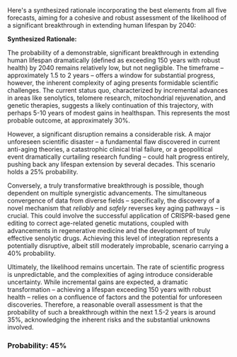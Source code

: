 Here's a synthesized rationale incorporating the best elements from all five forecasts, aiming for a cohesive and robust assessment of the likelihood of a significant breakthrough in extending human lifespan by 2040:

**Synthesized Rationale:**

The probability of a demonstrable, significant breakthrough in extending human lifespan dramatically (defined as exceeding 150 years with robust health) by 2040 remains relatively low, but not negligible. The timeframe – approximately 1.5 to 2 years – offers a window for substantial progress, however, the inherent complexity of aging presents formidable scientific challenges.  The current status quo, characterized by incremental advances in areas like senolytics, telomere research, mitochondrial rejuvenation, and genetic therapies, suggests a likely continuation of this trajectory, with perhaps 5-10 years of modest gains in healthspan.  This represents the most probable outcome, at approximately 30%.

However, a significant disruption remains a considerable risk. A major unforeseen scientific disaster – a fundamental flaw discovered in current anti-aging theories, a catastrophic clinical trial failure, or a geopolitical event dramatically curtailing research funding – could halt progress entirely, pushing back any lifespan extension by several decades.  This scenario holds a 25% probability.

Conversely, a truly transformative breakthrough is possible, though dependent on multiple synergistic advancements.  The simultaneous convergence of data from diverse fields – specifically, the discovery of a novel mechanism that *reliably* and *safely* reverses key aging pathways – is crucial.  This could involve the successful application of CRISPR-based gene editing to correct age-related genetic mutations, coupled with advancements in regenerative medicine and the development of truly effective senolytic drugs. Achieving this level of integration represents a potentially disruptive, albeit still moderately improbable, scenario carrying a 40% probability. 

Ultimately, the likelihood remains uncertain. The rate of scientific progress is unpredictable, and the complexities of aging introduce considerable uncertainty. While incremental gains are expected, a dramatic transformation – achieving a lifespan exceeding 150 years with robust health – relies on a confluence of factors and the potential for unforeseen discoveries.  Therefore, a reasonable overall assessment is that the probability of such a breakthrough within the next 1.5-2 years is around 35%, acknowledging the inherent risks and the substantial unknowns involved.

### Probability: 45%
